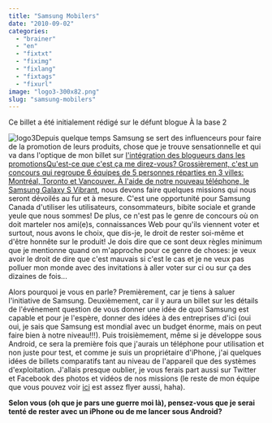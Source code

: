 ```yaml
---
title: "Samsung Mobilers"
date: "2010-09-02"
categories: 
  - "brainer"
  - "en"
  - "fixtxt"
  - "fiximg"
  - "fixlang"
  - "fixtags"
  - "fixurl"
image: "logo3-300x82.png"
slug: "samsung-mobilers"
---
```


Ce billet a été initialement rédigé sur le défunt blogue À la base 2

![](images/logo3-300x82.png "logo3")Depuis quelque temps Samsung se sert des influenceurs pour faire de la promotion de leurs produits, chose que je trouve sensationnelle et qui va dans l'optique de mon billet sur [l'intégration des blogueurs dans les promotionsQu'est-ce que c'est ça me direz-vous? Grossièrement, c'est un concours qui regroupe 6 équipes de 5 personnes réparties en 3 villes: Montréal, Toronto et Vancouver. À l'aide de notre nouveau téléphone, le](https://fred.dev/et-si-on-integrait-les-blogueurs-dans-nos-promotions/ "Mon billet sur l'intégration des blogueurs dans les promotions") [Samsung Galaxy S Vibrant](https://www.samsung.com/ca_fr/consumer/mobile/mobile-phones/all-phones/GT-I9000HKABMC/index.idx?pagetype=prd_detail "Informations sur le téléphone Samsung Galaxy S Vibrant"), nous devons faire quelques missions qui nous seront dévoilés au fur et à mesure. C'est une opportunité pour Samsung Canada d'utiliser les utilisateurs, consommateurs, bibite sociale et grande yeule que nous sommes! De plus, ce n'est pas le genre de concours où on doit marteler nos ami(e)s, connaissances Web pour qu'ils viennent voter et surtout, nous avons le choix, que dis-je, le droit de rester soi-même et d'être honnête sur le produit! Je dois dire que ce sont deux règles minimum que je mentionne quand on m'approche pour ce genre de choses: je veux avoir le droit de dire que c'est mauvais si c'est le cas et je ne veux pas polluer mon monde avec des invitations à aller voter sur ci ou sur ça des dizaines de fois...

Alors pourquoi je vous en parle? Premièrement, car je tiens à saluer l'initiative de Samsung. Deuxièmement, car il y aura un billet sur les détails de l'événement question de vous donner une idée de quoi Samsung est capable et pour je l'espère, donner des idées à des entreprises d'ici (oui oui, je sais que Samsung est mondial avec un budget énorme, mais on peut faire bien à notre niveau!!!). Puis troisièmement, même si je développe sous Android, ce sera la première fois que j'aurais un téléphone pour utilisation et non juste pour test, et comme je suis un propriétaire d'iPhone, j'ai quelques idées de billets comparatifs tant au niveau de l'appareil que des systèmes d'exploitation. J'allais presque oublier, je vous ferais part aussi sur Twitter et Facebook des photos et vidéos de nos missions (le reste de mon équipe que vous pouvez voir [ici](https://apps.facebook.com/samsung-mobilers-ca/en/mobilers/ "Page des équipes Mobilers") est assez flyer aussi, haha).

**Selon vous (oh que je pars une guerre moi là), pensez-vous que je serai tenté de rester avec un iPhone ou de me lancer sous Android?**
